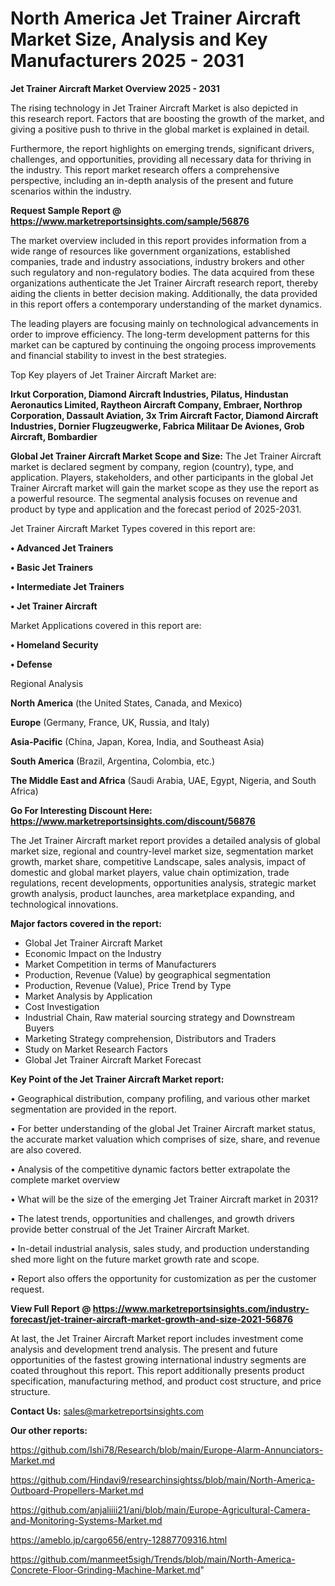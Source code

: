 # North America Jet Trainer Aircraft Market Size, Analysis and Key Manufacturers 2025 - 2031

<Strong> Jet Trainer Aircraft Market Overview 2025 - 2031</strong>

The rising technology in Jet Trainer Aircraft Market is also depicted in this research report. Factors that are boosting the growth of the market, and giving a positive push to thrive in the global market is explained in detail.

Furthermore, the report highlights on emerging trends, significant drivers, challenges, and opportunities, providing all necessary data for thriving in the industry. This report market research offers a comprehensive perspective, including an in-depth analysis of the present and future scenarios within the industry.

<strong>Request Sample Report @ <a href=https://www.marketreportsinsights.com/sample/56876>https://www.marketreportsinsights.com/sample/56876</a></strong>

The market overview included in this report provides information from a wide range of resources like government organizations, established companies, trade and industry associations, industry brokers and other such regulatory and non-regulatory bodies. The data acquired from these organizations authenticate the Jet Trainer Aircraft research report, thereby aiding the clients in better decision making. Additionally, the data provided in this report offers a contemporary understanding of the market dynamics.

The leading players are focusing mainly on technological advancements in order to improve efficiency. The long-term development patterns for this market can be captured by continuing the ongoing process improvements and financial stability to invest in the best strategies.

Top Key players of Jet Trainer Aircraft Market are:

<strong>Irkut Corporation, Diamond Aircraft Industries, Pilatus, Hindustan Aeronautics Limited, Raytheon Aircraft Company, Embraer, Northrop Corporation, Dassault Aviation, 3x Trim Aircraft Factor, Diamond Aircraft Industries, Dornier Flugzeugwerke, Fabrica Militaar De Aviones, Grob Aircraft, Bombardier</strong>

<strong><b>Global Jet Trainer Aircraft Market Scope and Size:</b></strong>
The Jet Trainer Aircraft market is declared segment by company, region (country), type, and application. Players, stakeholders, and other participants in the global Jet Trainer Aircraft market will gain the market scope as they use the report as a powerful resource. The segmental analysis focuses on revenue and product by type and application and the forecast period of 2025-2031.

Jet Trainer Aircraft Market Types covered in this report are:

<strong>• Advanced Jet Trainers

• Basic Jet Trainers

• Intermediate Jet Trainers

• Jet Trainer Aircraft</strong>

Market Applications covered in this report are:

<strong>• Homeland Security

• Defense</strong> 

Regional Analysis

<strong>North America</strong> (the United States, Canada, and Mexico)

<strong>Europe</strong> (Germany, France, UK, Russia, and Italy)

<strong>Asia-Pacific</strong> (China, Japan, Korea, India, and Southeast Asia)

<strong>South America</strong> (Brazil, Argentina, Colombia, etc.)

<strong>The Middle East and Africa</strong> (Saudi Arabia, UAE, Egypt, Nigeria, and South Africa)

<strong>Go For Interesting Discount Here: <a href=https://www.marketreportsinsights.com/discount/56876>https://www.marketreportsinsights.com/discount/56876</a></strong>

The Jet Trainer Aircraft market report provides a detailed analysis of global market size, regional and country-level market size, segmentation market growth, market share, competitive Landscape, sales analysis, impact of domestic and global market players, value chain optimization, trade regulations, recent developments, opportunities analysis, strategic market growth analysis, product launches, area marketplace expanding, and technological innovations.

<strong><b>Major factors covered in the report:</b></strong>
<ul>
  <li>Global Jet Trainer Aircraft Market </li>
  <li>Economic Impact on the Industry</li>
  <li>Market Competition in terms of Manufacturers</li>
  <li>Production, Revenue (Value) by geographical segmentation</li>
  <li>Production, Revenue (Value), Price Trend by Type</li>
  <li>Market Analysis by Application</li>
  <li>Cost Investigation</li>
  <li>Industrial Chain, Raw material sourcing strategy and Downstream Buyers</li>
  <li>Marketing Strategy comprehension, Distributors and Traders</li>
  <li>Study on Market Research Factors</li>
  <li>Global Jet Trainer Aircraft Market Forecast</li>
</ul>

<strong><b>Key Point of the Jet Trainer Aircraft Market report:</b></strong>

• Geographical distribution, company profiling, and various other market segmentation are provided in the report.

• For better understanding of the global Jet Trainer Aircraft market status, the accurate market valuation which comprises of size, share, and revenue are also covered.

• Analysis of the competitive dynamic factors better extrapolate the complete market overview

• What will be the size of the emerging Jet Trainer Aircraft market in 2031?

• The latest trends, opportunities and challenges, and growth drivers provide better construal of the Jet Trainer Aircraft Market.

• In-detail industrial analysis, sales study, and production understanding shed more light on the future market growth rate and scope.

• Report also offers the opportunity for customization as per the customer request.

<strong><b>View Full Report @ <a href=https://www.marketreportsinsights.com/industry-forecast/jet-trainer-aircraft-market-growth-and-size-2021-56876>https://www.marketreportsinsights.com/industry-forecast/jet-trainer-aircraft-market-growth-and-size-2021-56876</a></b></strong>


At last, the Jet Trainer Aircraft Market report includes investment come analysis and development trend analysis. The present and future opportunities of the fastest growing international industry segments are coated throughout this report. This report additionally presents product specification, manufacturing method, and product cost structure, and price structure.

<strong>Contact Us:</strong>
sales@marketreportsinsights.com

<strong>Our other reports:</strong>

<a href=https://github.com/Ishi78/Research/blob/main/Europe-Alarm-Annunciators-Market.md>https://github.com/Ishi78/Research/blob/main/Europe-Alarm-Annunciators-Market.md</a>

<a href=https://github.com/Hindavi9/researchinsightss/blob/main/North-America-Outboard-Propellers-Market.md>https://github.com/Hindavi9/researchinsightss/blob/main/North-America-Outboard-Propellers-Market.md</a>

<a href=https://github.com/anjaliiii21/ani/blob/main/Europe-Agricultural-Camera-and-Monitoring-Systems-Market.md>https://github.com/anjaliiii21/ani/blob/main/Europe-Agricultural-Camera-and-Monitoring-Systems-Market.md</a>

<a href=https://ameblo.jp/cargo656/entry-12887709316.html>https://ameblo.jp/cargo656/entry-12887709316.html</a>

<a href=https://github.com/manmeet5sigh/Trends/blob/main/North-America-Concrete-Floor-Grinding-Machine-Market.md>https://github.com/manmeet5sigh/Trends/blob/main/North-America-Concrete-Floor-Grinding-Machine-Market.md</a>"
